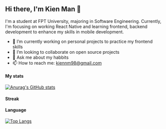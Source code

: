 ## Hi there, I'm Kien Man 👋
I'm a student at FPT University, majoring in Software Engineering. Currently, I'm focusing on working React Native and learning frontend, backend development to enhance my skills in mobile development.

- 🔭 I’m currently working on personal projects to practice my frontend skills
- 👯 I’m looking to collaborate on open source projects
- 💬 Ask me about my habbits
- 📫 How to reach me: kiennm98@gmail.com

#### My stats

[![Anurag's GitHub stats](https://github-readme-stats.vercel.app/api?username=Kin-Xemer&show_icons=true&theme=onedark
)](https://github.com/anuraghazra/github-readme-stats)

#### Streak


<!-- [![GitHub Streak](http://github-readme-streak-stats.herokuapp.com?user=Kin-Xemer&theme=blood-dark&hide_border=true&border_radius=15&date_format=M%20j%5B%2C%20Y%5D)](https://git.io/streak-stats) -->

#### Language

[![Top Langs](https://github-readme-stats.vercel.app/api/top-langs/?username=Kin-Xemer&hide_progress=false)](https://github.com/anuraghazra/github-readme-stats)
